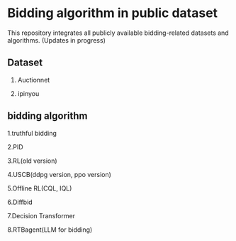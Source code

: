 # Bidding algorithm in public dataset
This repository integrates all publicly available bidding-related datasets and algorithms. (Updates in progress)

## Dataset
1. Auctionnet
   
2. ipinyou
   
## bidding algorithm
1.truthful bidding

2.PID

3.RL(old version)

4.USCB(ddpg version, ppo version)

5.Offline RL(CQL, IQL) 

6.Diffbid

7.Decision Transformer

8.RTBagent(LLM for bidding)
